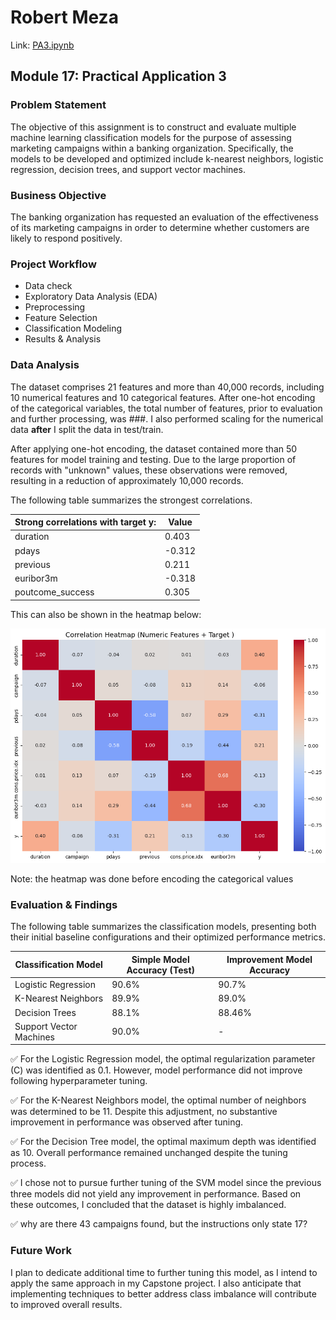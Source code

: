 # Robert Meza
Link: [PA3.ipynb](PA3.ipynb)

## Module 17: Practical Application 3

### Problem Statement
The objective of this assignment is to construct and evaluate multiple machine learning classification models for the purpose of assessing marketing campaigns within a banking organization. Specifically, the models to be developed and optimized include k-nearest neighbors, logistic regression, decision trees, and support vector machines. 

### Business Objective
The banking organization has requested an evaluation of the effectiveness of its marketing campaigns in order to determine whether customers are likely to respond positively.

###  Project Workflow
- Data check
- Exploratory Data Analysis (EDA)
- Preprocessing
- Feature Selection
- Classification Modeling
- Results & Analysis

### Data Analysis
The dataset comprises 21 features and more than 40,000 records, including 10 numerical features and 10 categorical features. After one-hot encoding of the categorical variables, the total number of features, prior to evaluation and further processing, was ###. I also performed scaling for the numerical data **after** I split the data in test/train. 

After applying one-hot encoding, the dataset contained more than 50 features for model training and testing. Due to the large proportion of records with "unknown" values, these observations were removed, resulting in a reduction of approximately 10,000 records.

The following table summarizes the strongest correlations.

| Strong correlations with target y: | Value |
| --- | --- |
| duration | 0.403 |
| pdays | -0.312 |
| previous | 0.211 |
| euribor3m | -0.318 |
| poutcome_success | 0.305 |

This can also be shown in the heatmap below: 

![image](image/heatmap.png)

Note: the heatmap was done before encoding the categorical values

### Evaluation & Findings

The following table summarizes the classification models, presenting both their initial baseline configurations and their optimized performance metrics.

| Classification Model | Simple Model Accuracy (Test) | Improvement Model Accuracy |
| --- | --- | --- |
| Logistic Regression | 90.6% | 90.7% |
| K-Nearest Neighbors | 89.9%  | 89.0% | 
| Decision Trees | 88.1% | 88.46% |
| Support Vector Machines | 90.0% | - |

✅ For the Logistic Regression model, the optimal regularization parameter (C) was identified as 0.1. However, model performance did not improve following hyperparameter tuning.

✅ For the K-Nearest Neighbors model, the optimal number of neighbors was determined to be 11. Despite this adjustment, no substantive improvement in performance was observed after tuning.

✅ For the Decision Tree model, the optimal maximum depth was identified as 10. Overall performance remained unchanged despite the tuning process.

✅ I chose not to pursue further tuning of the SVM model since the previous three models did not yield any improvement in performance. Based on these outcomes, I concluded that the dataset is highly imbalanced.

✅ why are there 43 campaigns found, but the instructions only state 17? 

### Future Work

I plan to dedicate additional time to further tuning this model, as I intend to apply the same approach in my Capstone project. I also anticipate that implementing techniques to better address class imbalance will contribute to improved overall results.




